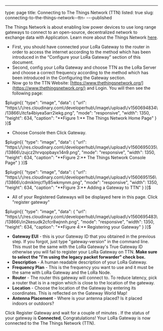 ---
type: page
title: Connecting to The Things Network (TTN)
listed: true
slug: connecting-to-the-things-network--ttn-
---published

The Things Network is about enabling low power devices to use long range [g](https://www.thethingsnetwork.org/docs/gateways/)ateways to connect to an open-source, decentralized network to exchange data with Application. Learn more about the Things Network [here](https://www.thethingsnetwork.org/docs/).

- First, you should have connected your LoRa Gateway to the router in order to access the internet according to the method which has been introduced in the “Configure your LoRa Gateway” section of this document.
- Second, config your LoRa Gateway and choose TTN as the LoRa Server and choose a correct frequency according to the method which has been introduced in the Configuring the Gateway section.
- Now go to the TTN Website: [https://www.thethingsnetwork.org/](https://www.thethingsnetwork.org/) and Login. You will then see the following page:

$plugin[{
    "type": "image",
    "data": {
        "url": "https:\/\/res.cloudinary.com\/developerhub\/image\/upload\/v1560694834\/13866\/itcfa4biyea5arr2iekg.png",
        "mode": "responsive",
        "width": 1350,
        "height": 634,
        "caption": "**Figure 1:** The Things Network Home Page"
    }
}]$

- Choose Console then Click Gateway.

$plugin[{
    "type": "image",
    "data": {
        "url": "https:\/\/res.cloudinary.com\/developerhub\/image\/upload\/v1560695035\/13866\/zujcz2hrvqopbayx14n9.png",
        "mode": "responsive",
        "width": 1350,
        "height": 634,
        "caption": "**Figure 2:** The Things Network Console Page"
    }
}]$

$plugin[{
    "type": "image",
    "data": {
        "url": "https:\/\/res.cloudinary.com\/developerhub\/image\/upload\/v1560695156\/13866\/cdmiklmjcf1y85wkmynm.png",
        "mode": "responsive",
        "width": 1350,
        "height": 634,
        "caption": "**Figure 3:** Adding a Gateway to TTN"
    }
}]$

- All of your Registered Gateways will be displayed here in this page. Click "register gateway"

$plugin[{
    "type": "image",
    "data": {
        "url": "https:\/\/res.cloudinary.com\/developerhub\/image\/upload\/v1560695483\/13866\/in2kesudk2cfcr8wjnnh.png",
        "mode": "responsive",
        "width": 1350,
        "height": 634,
        "caption": "**Figure 4:** Registering your Gateway"
    }
}]$

- **Gateway EUI** - this is your Gateway ID that you obtained in the previous step. If you forgot, just type "gateway-version" in the command line. This must be the same with the LoRa Gateway's True Gateway ID otherwise you will fail to register your LoRa Gateway on TTN.
**Make sure to select the "I'm using the legacy packet forwarder" check box.**
- **Description** - A human readable description of your LoRa Gateway.
- **Frequency Plan** - This is the frequency you want to use and it must be the same with LoRa Gateway and the LoRa Node.
- **Router**  - The router this gateway will connect to. To reduce latency, pick a router that is in a region which is close to the location of the gateway.
- **Location** - Choose the location of the Gateway by entering its coordinates. This is reflected on the Gateway World Map!
- **Antenna Placement** - Where is your antenna placed? Is it placed indoors or outdoors?

Click Register Gateway and wait for a couple of minutes . If the status of your gateway is **Connected**, Congratulations! Your LoRa Gateway is now connected to the The Things Network (TTN).

